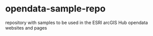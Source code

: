 # opendata-sample-repo
repository with samples to be used in the ESRI arcGIS Hub opendata websites and pages

